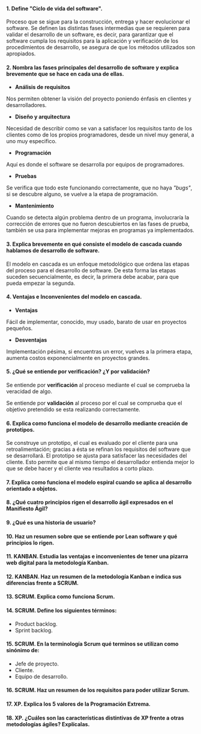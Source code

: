 #### 1.  Define "Ciclo de vida del software". 

Proceso que se sigue para la construcción, entrega y hacer evolucionar el software. Se definen las distintas fases intermedias que se requieren para validar el desarrollo de un software, es decir, para garantizar que el software cumpla los requisitos para la aplicación y verificación de los procedimientos de desarrollo, se asegura de que los métodos utilizados son apropiados.


#### 2. Nombra las fases principales del desarrollo de software y explica brevemente que se hace en cada una de ellas.

- **Análisis de requisitos**

Nos permiten obtener la visión del proyecto poniendo énfasis en clientes y desarrolladores.

- **Diseño y arquitectura**

Necesidad de describir como se van a satisfacer los requisitos tanto de los clientes como de los propios programadores, desde un nivel muy general, a uno muy especifico.

- **Programación**

Aquí es donde el software se desarrolla por equipos de programadores.

- **Pruebas**

Se verifica que todo este funcionando correctamente, que no haya *"bugs"*, si se descubre alguno, se vuelve a la etapa de programación.

- **Mantenimiento**

Cuando se detecta algún problema dentro de un programa, involucraría la corrección de errores que no fueron descubiertos en las fases de prueba, también se usa para implementar mejoras en programas ya implementados.

#### 3. Explica brevemente en qué consiste el modelo de cascada  cuando hablamos de desarrollo de software.

El modelo en cascada es un enfoque metodológico que ordena las etapas del proceso para el desarrollo de software. De esta forma las etapas suceden secuencialmente, es decir, la primera debe acabar, para que pueda empezar la segunda.

#### 4. Ventajas e Inconvenientes del modelo en cascada.
- **Ventajas**

Fácil de implementar, conocido, muy usado, barato de usar en proyectos pequeños.

- **Desventajas**

Implementación pésima, si encuentras un error, vuelves a la primera etapa, aumenta costos exponencialmente en proyectos grandes.

#### 5. ¿Qué se entiende por verificación? ¿Y por validación?

Se entiende por **verificación** al proceso mediante el cual se comprueba la veracidad de algo.

Se entiende por **validación** al proceso por el cual se comprueba que el objetivo pretendido se esta realizando correctamente.

#### 6. Explica como funciona el modelo de desarrollo mediante creación de prototipos.

Se construye un prototipo, el cual es evaluado por el cliente para una retroalimentación; gracias a ésta se refinan los requisitos del software que se desarrollará. El prototipo se ajusta para satisfacer las necesidades del cliente. Esto permite que al mismo tiempo el desarrollador entienda mejor lo que se debe hacer y el cliente vea resultados a corto plazo.

#### 7. Explica como funciona el modelo espiral cuando se aplica al desarrollo orientado a objetos.



#### 8. ¿Qué cuatro principios rigen el desarrollo ágil expresados en el Manifiesto Ágil?



#### 9. ¿Qué es una historia de usuario?


#### 10. Haz un resumen sobre que se entiende por Lean software y qué principios lo rigen.

#### 11. KANBAN. Estudia las ventajas e inconvenientes de tener una pizarra web digital para la metodología Kanban.

#### 12. KANBAN. Haz un resumen de la metodología Kanban e indica sus diferencias frente a SCRUM.

#### 13. SCRUM. Explica como funciona Scrum.

#### 14. SCRUM. Define los siguientes términos:

* Product backlog.
* Sprint backlog.

#### 15. SCRUM. En la terminología Scrum qué terminos se utilizan como sinónimo de:

* Jefe de proyecto.
* Cliente.
* Equipo de desarrollo.

#### 16. SCRUM. Haz un resumen de los requisitos para poder utilizar Scrum.

#### 17. XP. Explica los 5 valores de la Programación Extrema.

#### 18. XP. ¿Cuáles son las características distintivas de XP frente a otras metodologías ágiles? Explícalas.


